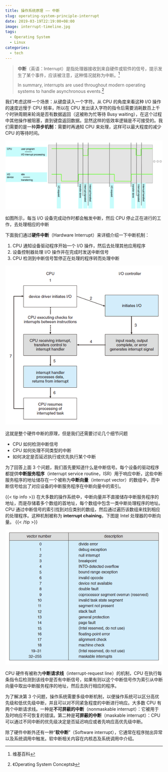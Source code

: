 ```yaml
---
title: 操作系统原理 —— 中断
slug: operating-system-principle-interrupt
date: 2019-03-19T22:19:00+08:00
image: interrupt-timeline.jpg
tags:
  - Operating System
  - Linux
categories:
  - tech
---
```


> **中断**（英语：Interrupt）是指处理器接收到来自硬件或软件的信号，提示发生了某个事件，应该被注意，这种情况就称为中断。[^1]
>
> In summary, interrupts are used throughout modern operating systems to handle asynchronous events.[^2]

[^1]: 维基百科
[^2]: 《Operating System Concepts》

我们考虑这样一个场景：从键盘读入一个字符。从 CPU 的角度来看这种 I/O 操作的速度远慢于 CPU 频率，所以在 CPU 发出读入字符的指令后需要消耗数百上千个时钟周期来轮询是否有数据返回（这被称为忙等待 Busy waiting），在这个过程中其他操作被阻塞，直到键盘返回数据。显然这样的低效率逻辑是不可接受的。我们需要的是一种**异步机制**：需要时再通知 CPU 来处理，这样可以最大程度的减少 CPU 的等待时间。

![Interrupt timeline](interrupt-timeline.jpg)

如图所示，每当 I/O 设备完成动作时都会触发中断，然后 CPU 停止正在进行的工作，去处理相应的中断

下面我们通过**硬件中断**（Hardware Interrupt）来详细介绍一下中断机制：

1.  CPU 通知设备驱动程序开始一个 I/O 操作，然后去处理其他应用程序
2.  设备控制器处理 I/O 操作并在完成时发送中断信号
3.  CPU 检测到中断信号暂停正在处理的程序转而处理中断

![Interrupt process](interrupt-process.png)

这就是整个硬件中断的原理，但是我们还需要讨论几个细节问题

- CPU 如何检测中断信号
- CPU 如何处理不同类型的中断
- 如何决定是否延迟执行或优先执行某个中断

为了回答上面 3 个问题，我们首先要知道什么是中断信号。每个设备的驱动程序都提供**中断服务程序**（interrupt service routine，ISR）用于响应中断，这些中断服务程序的地址储存在一个被称为**中断向量**（interrupt vector）的数组中，而中断信号给出了对应设备的中断服务程序在中断向量中的索引。

{{< tip info >}}
在大多数的操作系统中，中断向量并不直接储存中断服务程序的地址，而是存储着多个数组的首地址，每个数组中包含一类中断处理程序的地址。CPU 通过中断信号的索引找到对应类别的数组，然后通过遍历该数组来找到相应的处理程序。这种机制被称为 **interrupt chaining**，下图是 Intel 处理器的中断向量。
{{< /tip >}}

![Intel interrupt vector](intel-interrupt-vector.png)

CPU 硬件有被称为**中断请求线**（interrupt-request line）的机制，CPU 在执行每条指令后检测到该线中是否有中断信号，如果有则以这个中断信号作为索引从中断向量中取出中断服务程序的地址，然后去执行相应的程序。

为了解决第 3 个问题，操作系统需要多级中断机制，以便操作系统可以区分高优先级和低优先级中断，并且可以对不同紧急程度的中断进行响应。大多数 CPU 有两个中断请求线。一种是**不可屏蔽的中断**（nonmaskable interrupt）：它被用于及时响应不可恢复的错误。第二种是**可屏蔽的中断**（maskable interrupt）：CPU 可以通过不同中断的优先级决定是否延迟响应或者先响应高优先级中断。

除了硬件中断外还有一种“**软中断**”（Software interrupt），它通常在程序抛出异常以及系统调用中触发。软中断相关内容在内核态及系统调用中介绍。
